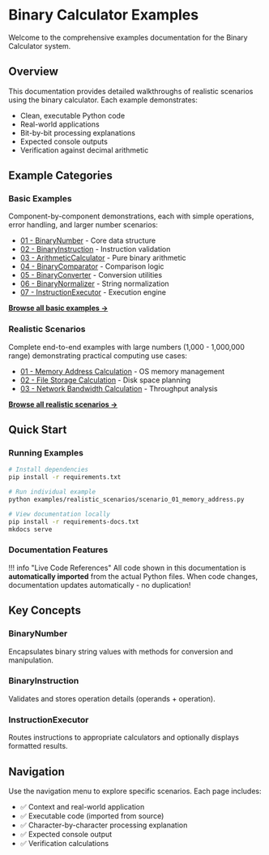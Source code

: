 # Binary Calculator Examples

Welcome to the comprehensive examples documentation for the Binary Calculator system.

## Overview

This documentation provides detailed walkthroughs of realistic scenarios using the binary calculator. Each example demonstrates:

- Clean, executable Python code
- Real-world applications
- Bit-by-bit processing explanations
- Expected console outputs
- Verification against decimal arithmetic

## Example Categories

### Basic Examples

Component-by-component demonstrations, each with simple operations, error handling, and larger number scenarios:

- [01 - BinaryNumber](basic/example_01_binary_number.md) - Core data structure
- [02 - BinaryInstruction](basic/example_02_binary_instruction.md) - Instruction validation
- [03 - ArithmeticCalculator](basic/example_03_arithmetic_calculator.md) - Pure binary arithmetic
- [04 - BinaryComparator](basic/example_04_binary_comparator.md) - Comparison logic
- [05 - BinaryConverter](basic/example_05_binary_converter.md) - Conversion utilities
- [06 - BinaryNormalizer](basic/example_06_binary_normalizer.md) - String normalization
- [07 - InstructionExecutor](basic/example_07_instruction_executor.md) - Execution engine

[**Browse all basic examples →**](basic/index.md)

### Realistic Scenarios

Complete end-to-end examples with large numbers (1,000 - 1,000,000 range) demonstrating practical computing use cases:

- [01 - Memory Address Calculation](realistic_scenarios/scenario_01_memory_address.md) - OS memory management
- [02 - File Storage Calculation](realistic_scenarios/scenario_02_file_storage.md) - Disk space planning
- [03 - Network Bandwidth Calculation](realistic_scenarios/scenario_03_network_bandwidth.md) - Throughput analysis

[**Browse all realistic scenarios →**](realistic_scenarios/index.md)

## Quick Start

### Running Examples

```bash
# Install dependencies
pip install -r requirements.txt

# Run individual example
python examples/realistic_scenarios/scenario_01_memory_address.py

# View documentation locally
pip install -r requirements-docs.txt
mkdocs serve
```

### Documentation Features

!!! info "Live Code References"
    All code shown in this documentation is **automatically imported** from the actual Python files. 
    When code changes, documentation updates automatically - no duplication!

## Key Concepts

### BinaryNumber
Encapsulates binary string values with methods for conversion and manipulation.

### BinaryInstruction
Validates and stores operation details (operands + operation).

### InstructionExecutor
Routes instructions to appropriate calculators and optionally displays formatted results.

## Navigation

Use the navigation menu to explore specific scenarios. Each page includes:

- ✅ Context and real-world application
- ✅ Executable code (imported from source)
- ✅ Character-by-character processing explanation  
- ✅ Expected console output
- ✅ Verification calculations

